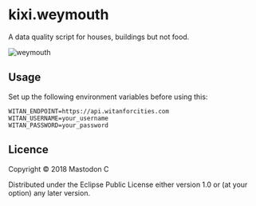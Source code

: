 # kixi.weymouth

A data quality script for houses, buildings but not food.

![weymouth](https://i.pinimg.com/originals/6c/54/58/6c54581c1d9cf6237401caaea7d0b548.jpg "Tina Weymouth")

## Usage

Set up the following environment variables before using this:

``` shell
WITAN_ENDPOINT=https://api.witanforcities.com
WITAN_USERNAME=your_username
WITAN_PASSWORD=your_password
```

## Licence

Copyright © 2018 Mastodon C

Distributed under the Eclipse Public License either version 1.0 or (at
your option) any later version.
